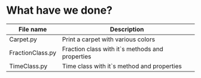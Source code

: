 # What have we done?


| File name | Description |
| --------- | ----------- |
| Carpet.py | Print a carpet with various colors |
| FractionClass.py | Fraction class with it`s methods and properties |
| TimeClass.py | Time class with it`s method and properties |
